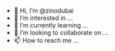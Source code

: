 - 👋 Hi, I’m @zinodubai
- 👀 I’m interested in ...
- 🌱 I’m currently learning ...
- 💞️ I’m looking to collaborate on ...
- 📫 How to reach me ...

<!---
zinodubai/zinodubai is a ✨ special ✨ repository because its `README.md` (this file) appears on your GitHub profile.
You can click the Preview link to take a look at your changes.
--->
